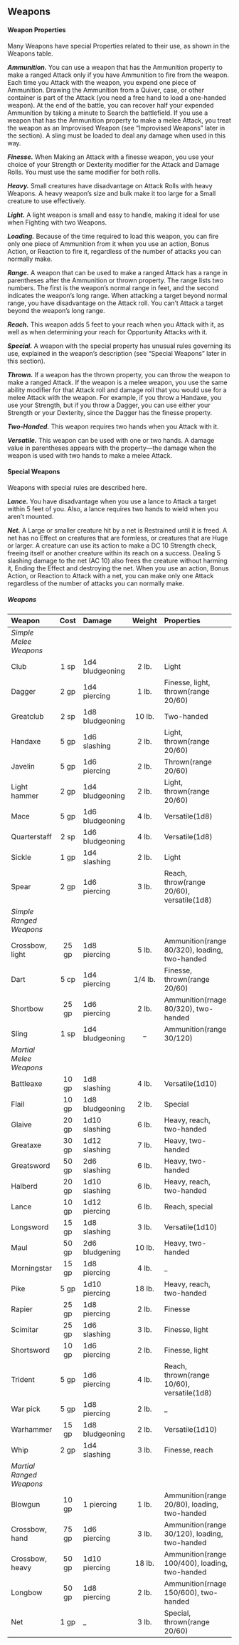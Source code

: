 ## Weapons

#### Weapon Properties
Many Weapons have special Properties related to their use, as shown in the Weapons table.

***Ammunition.***
You can use a weapon that has the Ammunition property to make a ranged Attack only if you have Ammunition to fire from the weapon. Each time you Attack with the weapon, you expend one piece of Ammunition. Drawing the Ammunition from a Quiver, case, or other container is part of the Attack (you need a free hand to load a one-handed weapon). At the end of the battle, you can recover half your expended Ammunition by taking a minute to Search the battlefield. If you use a weapon that has the Ammunition property to make a melee Attack, you treat the weapon as an Improvised Weapon (see “Improvised Weapons” later in the section). A sling must be loaded to deal any damage when used in this way.

***Finesse.***
When Making an Attack with a finesse weapon, you use your choice of your Strength or Dexterity modifier for the Attack and Damage Rolls. You must use the same modifier for both rolls.

***Heavy.***
Small creatures have disadvantage on Attack Rolls with heavy Weapons. A heavy weapon’s size and bulk make it too large for a Small creature to use effectively.

***Light.***
A light weapon is small and easy to handle, making it ideal for use when Fighting with two Weapons.

***Loading.***
Because of the time required to load this weapon, you can fire only one piece of Ammunition from it when you use an action, Bonus Action, or Reaction to fire it, regardless of the number of attacks you can normally make.

***Range.***
A weapon that can be used to make a ranged Attack has a range in parentheses after the Ammunition or thrown property. The range lists two numbers. The first is the weapon’s normal range in feet, and the second indicates the weapon’s long range. When attacking a target beyond normal range, you have disadvantage on the Attack roll. You can’t Attack a target beyond the weapon’s long range.

***Reach.***
This weapon adds 5 feet to your reach when you Attack with it, as well as when determining your reach for Opportunity Attacks with it.

***Special.***
A weapon with the special property has unusual rules governing its use, explained in the weapon’s description (see “Special Weapons” later in this section).

***Thrown.***
If a weapon has the thrown property, you can throw the weapon to make a ranged Attack. If the weapon is a melee weapon, you use the same ability modifier for that Attack roll and damage roll that you would use for a melee Attack with the weapon. For example, if you throw a Handaxe, you use your Strength, but if you throw a Dagger, you can use either your Strength or your Dexterity, since the Dagger has the finesse property.

***Two-Handed.***
This weapon requires two hands when you Attack with it.

***Versatile.***
This weapon can be used with one or two hands. A damage value in parentheses appears with the property—the damage when the weapon is used with two hands to make a melee Attack.

#### Special Weapons
Weapons with special rules are described here.

***Lance.***
You have disadvantage when you use a lance to Attack a target within 5 feet of you. Also, a lance requires two hands to wield when you aren’t mounted.

***Net.***
A Large or smaller creature hit by a net is Restrained until it is freed. A net has no Effect on creatures that are formless, or creatures that are Huge or larger. A creature can use its action to make a DC 10 Strength check, freeing itself or another creature within its reach on a success. Dealing 5 slashing damage to the net (AC 10) also frees the creature without harming it, Ending the Effect and destroying the net. When you use an action, Bonus Action, or Reaction to Attack with a net, you can make only one Attack regardless of the number of attacks you can normally make.


<div class='classTable wide'>

##### Weapons
| Weapon                 | Cost  | Damage           | Weight  | Properties                                     |
|:-----------------------|:-----:|:-----------------|:-------:|:-----------------------------------------------|
|*Simple Melee Weapons*  |       |                  |         |                                                |
| Club                   |  1 sp | 1d4  bludgeoning |  2  lb. | Light                                          |
| Dagger                 |  2 gp | 1d4  piercing    |  1  lb. | Finesse, light, thrown(range 20/60)            |
| Greatclub              |  2 sp | 1d8  bludgeoning | 10  lb. | Two-handed                                     |
| Handaxe                |  5 gp | 1d6  slashing    |  2  lb. | Light, thrown(range 20/60)                     |
| Javelin                |  5 gp | 1d6  piercing    |  2  lb. | Thrown(range 20/60)                            |
| Light hammer           |  2 gp | 1d4  bludgeoning |  2  lb. | Light, thrown(range 20/60)                     |
| Mace                   |  5 gp | 1d6  bludgeoning |  4  lb. | Versatile(1d8)                                 |
| Quarterstaff           |  2 sp | 1d6  bludgeoning |  4  lb. | Versatile(1d8)                                 |
| Sickle                 |  1 gp | 1d4  slashing    |  2  lb. | Light                                          |
| Spear                  |  2 gp | 1d6  piercing    |  3  lb. | Reach, throw(range 20/60), versatile(1d8)      |
|*Simple Ranged Weapons* |       |                  |         |                                                |
| Crossbow, light        | 25 gp | 1d8  piercing    |  5  lb. | Ammunition(range 80/320), loading, two-handed  |
| Dart                   |  5 cp | 1d4  piercing    | 1/4 lb. | Finesse, thrown(range 20/60)                   |
| Shortbow               | 25 gp | 1d6  piercing    |  2  lb. | Ammunition(rnage 80/320), two-handed           |
| Sling                  |  1 sp | 1d4  bludgeoning |  _      | Ammunition(range 30/120)                       |
|*Martial Melee Weapons* |       |                  |         |                                                |
| Battleaxe              | 10 gp | 1d8  slashing    |  4  lb. | Versatile(1d10)                                |
| Flail                  | 10 gp | 1d8  bludgeoning |  2  lb. | Special                                        |
| Glaive                 | 20 gp | 1d10 slashing    |  6  lb. | Heavy, reach, two-handed                       |
| Greataxe               | 30 gp | 1d12 slashing    |  7  lb. | Heavy, two-handed                              |
| Greatsword             | 50 gp | 2d6  slashing    |  6  lb. | Heavy, two-handed                              |
| Halberd                | 20 gp | 1d10 slashing    |  6  lb. | Heavy, reach, two-handed                       |
| Lance                  | 10 gp | 1d12 piercing    |  6  lb. | Reach, special                                 |
| Longsword              | 15 gp | 1d8  slashing    |  3  lb. | Versatile(1d10)                                |
| Maul                   | 50 gp | 2d6  bludgening  | 10  lb. | Heavy, two-handed                              |
| Morningstar            | 15 gp | 1d8  piercing    |  4  lb. | _                                              |
| Pike                   |  5 gp | 1d10 piercing    | 18  lb. | Heavy, reach, two-handed                       |
| Rapier                 | 25 gp | 1d8  piercing    |  2  lb. | Finesse                                        |
| Scimitar               | 25 gp | 1d6  slashing    |  3  lb. | Finesse, light                                 |
| Shortsword             | 10 gp | 1d6  piercing    |  2  lb. | Finesse, light                                 |
| Trident                |  5 gp | 1d6  piercing    |  4  lb. | Reach, thrown(range 10/60), versatile(1d8)     |
| War pick               |  5 gp | 1d8  piercing    |  2  lb. | _                                              |
| Warhammer              | 15 gp | 1d8  bludgeoning |  2  lb. | Versatile(1d10)                                |
| Whip                   |  2 gp | 1d4  slashing    |  3  lb. | Finesse, reach                                 |
|*Martial Ranged Weapons*|       |                  |         |                                                |
| Blowgun                | 10 gp | 1    piercing    |  1  lb. | Ammunition(range 20/80), loading, two-handed   |
| Crossbow, hand         | 75 gp | 1d6  piercing    |  3  lb. | Ammunition(range 30/120), loading, two-handed  |
| Crossbow, heavy        | 50 gp | 1d10 piercing    | 18  lb. | Ammunition(range 100/400), loading, two-handed |
| Longbow                | 50 gp | 1d8  piercing    |  2  lb. | Ammunition(rnage 150/600), two-handed          |
| Net                    |  1 gp | _                |  3  lb. | Special, thrown(range 20/60)                   |

</div>